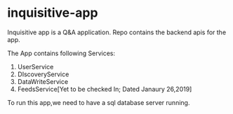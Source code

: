 # inquisitive-app
Inquisitive app is a Q&amp;A application. Repo contains the backend apis for the app.

The App contains following Services:
1. UserService
2. DIscoveryService
3. DataWriteService
4. FeedsService[Yet to be checked In; Dated Janaury 26,2019]

To run this app,we need to have a sql database server running.

